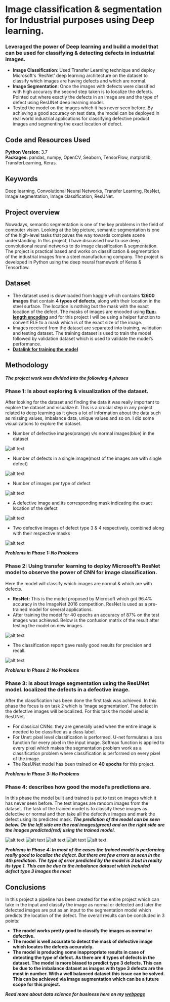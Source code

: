# Image classification & segmentation for Industrial purposes using Deep learning.
### Leveraged the power of Deep learning and build a model that can be used for classifying & detecting defects in industrial images.
* **Image Classification**: Used Transfer Learning technique and deploy Microsoft's ‘ResNet’ deep learning architecture on the dataset to classify which images are having defects and which are normal.
* **Image Segmentation**: Once the images with defects were classified with high accuracy the second step taken is to localize the defects. Pointed out where exactly the defects in an image are and the type of defect using ResUNet deep learning model.
* Tested the model on the images which it has never seen before. By achieving a good accuracy on test data, the model can be deployed in real world industrial applications for classifying defective product images and segmenting the exact location of defect.

## Code and Resources Used
**Python Version:** 3.7  
**Packages:** pandas, numpy, OpenCV, Seaborn, TensorFlow, matplotlib, TransferLearning, Keras. 

## Keywords
Deep learning, Convolutional Neural Networks, Transfer Learning, ResNet,
Image segmentation, Image classification, ResUNet.

## Project overview
Nowadays, semantic segmentation is one of the key problems in the field of computer vision.
Looking at the big picture, semantic segmentation is one of the high-level tasks that paves
the way towards complete scene understanding. 
In this project, I have discussed how to use deep convolutional neural networks to do image
classification & segmentation. The project is practical based and works on classification &
segmentation of the industrial images from a steel manufacturing company. The project is
developed in Python using the deep neural framework of Keras & Tensorflow.

## Dataset
* The dataset used is downloaded from kaggle which contains **12600 images** that contain **4
types of defects**, along with their location in the steel surface. The location is nothing but the
mask with the exact location of the defect. The masks of images are encoded using
**[Run-length encoding](https://en.wikipedia.org/wiki/Run-length_encoding)** and for this project I will be using a helper function to convert RLE to a
mask which is of the exact size of the image.
* Images received from the dataset are separated into training, validation and testing dataset.
The training dataset is used to train the model followed by validation dataset which is used to
validate the model’s performance.
* **[Datalink for training the model](https://drive.google.com/drive/folders/1Xn8O6nWcfIx-7HYRPgxomRfHj3V4SgEF?usp=sharing)**

## Methodology
##### The project work was divided into the following 4 phases

### Phase 1: Is about exploring & visualization of the dataset.
After looking for the dataset and finding the data it was really important to explore
the dataset and visualize it. This is a crucial step in any project related to deep learning as it
gives a lot of information about the data such as missing values, imbalance data, unique
values and so on. I did some visualizations to explore the dataset.

* Number of defective images(orange) v/s normal images(blue) in the dataset

![alt text](https://github.com/vikasbhadoria69/Image-classification-segmentation-for-Industrial-purposes-using-Deep-learning/blob/main/Images/img11.png)

* Number of defects in a single image(most of the images are with single defect)

![alt text](https://github.com/vikasbhadoria69/Image-classification-segmentation-for-Industrial-purposes-using-Deep-learning/blob/main/Images/img12.png)

* Number of images per type of defect

![alt text](https://github.com/vikasbhadoria69/Image-classification-segmentation-for-Industrial-purposes-using-Deep-learning/blob/main/Images/img13.png)

* A defective image and its corresponding mask indicating the exact location of the defect

![alt text](https://github.com/vikasbhadoria69/Image-classification-segmentation-for-Industrial-purposes-using-Deep-learning/blob/main/Images/img15.png)

* Two defective images of defect type 3 & 4 respectively, combined along with their respective masks

![alt text](https://github.com/vikasbhadoria69/Image-classification-segmentation-for-Industrial-purposes-using-Deep-learning/blob/main/Images/img14.jpg)

***Problems in Phase 1: No Problems***

### Phase 2: Using transfer learning to deploy Microsoft’s ResNet model to observe the power of CNN for image classification. 
Here the model will classify which images are normal & which are with defects.

* **ResNet:** This is the model proposed by Microsoft which got 96.4% accuracy in the ImageNet
2016 competition. ResNet is used as a pre-trained model for several applications. 
* After training the model for 40 epochs an accuracy of 87% on the test images was achieved. Below is the confusion matrix of the result after testing the model on new images.

![alt text](https://github.com/vikasbhadoria69/Image-classification-segmentation-for-Industrial-purposes-using-Deep-learning/blob/main/Images/imgcon.png)

* The classification report gave really good results for precision and recall.

![alt text](https://github.com/vikasbhadoria69/Image-classification-segmentation-for-Industrial-purposes-using-Deep-learning/blob/main/Images/img15.jpg)

***Problems in Phase 2: No Problems***

### Phase 3: is about image segmentation using the ResUNet model. localized the defects in a defective image.
After the classification has been done the first task was achieved. In this phase the focus is on task 2 which is ‘image segmentation’. The defect in the defective images will
belocalized. For this task the model used is ResUNet.
* For classical CNNs: they are generally used when the entire image is needed to be classified as a class label.
* For Unet: pixel level classification is performed. U-net formulates a loss function for every pixel in the input image. Softmax function is applied to every pixel which makes the segmentation problem work as a classification problem where classification is performed on every pixel of the image.
* The ResUNet model has been trained on **40 epochs** for this project.

***Problems in Phase 3: No Problems***

### Phase 4: describes how good the model’s predictions are.
In this phase the model built and trained is put to test on images which it has
never seen before. The test images are random images from the dataset. The task of the
trained model is to classify these images as defective or normal and then take all the
defective images and mark the defect using its predicted mask.
***The prediction of the model can be seen below. On the left side are the real images(green)
and on the right side are the images predicted(red) using the trained model.***

![alt text](https://github.com/vikasbhadoria69/Image-classification-segmentation-for-Industrial-purposes-using-Deep-learning/blob/main/Images/image%20(2).png)
![alt text](https://github.com/vikasbhadoria69/Image-classification-segmentation-for-Industrial-purposes-using-Deep-learning/blob/main/Images/image%20(3).png)
![alt text](https://github.com/vikasbhadoria69/Image-classification-segmentation-for-Industrial-purposes-using-Deep-learning/blob/main/Images/image%20(6).png)
![alt text](https://github.com/vikasbhadoria69/Image-classification-segmentation-for-Industrial-purposes-using-Deep-learning/blob/main/Images/image%20(7).png)
![alt text](https://github.com/vikasbhadoria69/Image-classification-segmentation-for-Industrial-purposes-using-Deep-learning/blob/main/Images/image%20(8).png)

***Problems in Phase 4: In most of the cases the trained model is performing really good to localize the defect. But
there are few errors as seen in the 4th prediction. The type of error predicted by the model is
3 but in reality its type 1. This can be due to the imbalance dataset which included defect type
3 images the most***

## Conclusions
In this project a pipeline has been created for the entire project which can take in the input and classify the image as normal
or defected and later the defected images are put as an input to the segmentation model
which predicts the location of the defect.
The overall results can be concluded in 3 points:
* **The model works pretty good to classify the images as normal or defective.**
* **The model is well accurate to detect the mask of defective image which locates the defects accurately.**
* **The model is producing some inappropriate results in case of detecting the type of defect. As there are 4 types of defects in the dataset. The model is more biased to predict type 3 defects. This can be due to the imbalance dataset as images with type 3 defects are the most in number. With a well balanced dataset this issue can be solved. This can be achieved via image augmentation which can be a future scope for this project.**

***Read more about data science for business here on my [webpage](https://datascience-for-business-vikas.herokuapp.com/)***

